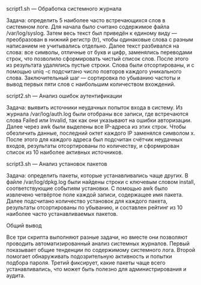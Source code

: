 script1.sh — Обработка системного журнала

Задача: определить 5 наиболее часто встречающихся слов в системном логе.
Для начала было считано содержимое файла /var/log/syslog. 
Затем весь текст был приведён к единому виду — преобразован в нижний регистр (tr), чтобы одинаковые слова с разным написанием не учитывались отдельно.
Далее текст разбивался на слова: все символы, отличные от букв и цифр, заменялись переводами строк, что позволило сформировать чистый список слов.
После этого из результата удалялись пустые строки.
Слова были отсортированы, и с помощью uniq -c подсчитано число повторов каждого уникального слова.
Заключительный шаг — сортировка по убыванию частоты и вывод первых пяти слов с наибольшим количеством вхождений.

script2.sh — Анализ ошибок аутентификации

Задача: выявить источники неудачных попыток входа в систему.
Из журнала /var/log/auth.log были отобраны все записи, где встречаются слова Failed или Invalid, так как они указывают на ошибки авторизации.
Далее через awk были выделены все IP-адреса из этих строк. 
Чтобы обезличить данные, последний октет каждого IP заменялся символом x.
После этого для каждого адреса был подсчитан счётчик неудачных входов, результаты отсортированы по количеству, и сформирован список из 10 наиболее активных источников.

script3.sh — Анализ установок пакетов

Задача: определить пакеты, которые устанавливались чаще других.
В файле /var/log/dpkg.log были найдены строки с ключевым словом install, соответствующие событиям установки.
С помощью awk было извлечено четвёртое поле каждой записи, содержащее имя пакета.
Далее подсчитано количество установок для каждого пакета, результаты отсортированы по убыванию, и составлен рейтинг из 10 наиболее часто устанавливаемых пакетов.

Общий вывод

Все три скрипта выполняют разные задачи, но вместе они позволяют проводить автоматизированный анализ системных журналов.
Первый показывает общие тенденции по содержимому системного лога.
Второй помогает обнаруживать подозрительную активность и попытки подбора пароля.
Третий фиксирует, какие пакеты чаще всего устанавливались, что может быть полезно для администрирования и аудита.